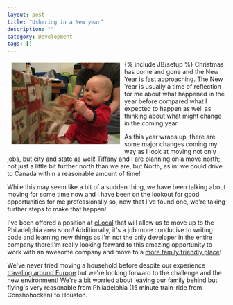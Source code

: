 ```yaml
---
layout: post
title: "Ushering in a New year"
description: ""
category: Development
tags: []
---
```

{% include JB/setup %}
<img src="/assets/images/Maddy_presents.png" alt="Maddy opening one of her presents" style="float: left; margin: 10px; margin-top: 5px;" />
Christmas has come and gone and the New Year is fast approaching.  The New Year is usually a time of reflection for me about what happened in the year before compared what I expected to happen as well as thinking about what might change in the coming year.

As this year wraps up, there are some major changes coming my way as I look at moving not only jobs, but city and state as well!  [Tiffany][] and I are planning on a move north; not just a little bit further north than we are, but North, as in: we could drive to Canada within a reasonable amount of time!

[Tiffany]: http://www.etsy.com/shop/DeBellefeuilleGoods

While this may seem like a bit of a sudden thing, we have been talking about moving for some time now and I have been on the lookout for good opportunities for me professionally so, now that I've found one, we're taking further steps to make that happen!

I've been offered a position at [eLocal][] that will allow us to move up to the Philadelphia area soon!  Additionally, it's a job more conducive to writing code and learning new things as I'm not the only developer in the entire company there!I'm really looking forward to this amazing opportunity to work with an awesome company and move to a [more family friendly place][Conshohocken]!

[eLocal]: http://www.elocal.com
[Conshohocken]: http://conshohockenpa.org "Conshohocken"

We've never tried moving a household before despite our experience [traveling around Europe][Eurotrip] but we're looking forward to the challenge and the new environment!  We're a bit worried about leaving our family behind but flying's very reasonable from Philadelphia (15 minute train-ride from Conshohocken) to Houston.

[Eurotrip]: http://eurotrip.nuradu.com